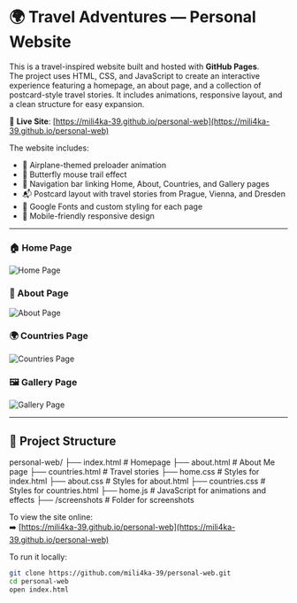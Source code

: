 # **🌍 Travel Adventures — Personal Website**

This is a travel-inspired website built and hosted with **GitHub Pages**.  
The project uses HTML, CSS, and JavaScript to create an interactive experience featuring a homepage, an about page, and a collection of postcard-style travel stories. It includes animations, responsive layout, and a clean structure for easy expansion.

🔗 **Live Site**: [https://mili4ka-39.github.io/personal-web](https://mili4ka-39.github.io/personal-web)

The website includes:
- 🛫 Airplane-themed preloader animation
- 🦋 Butterfly mouse trail effect
- 🧭 Navigation bar linking Home, About, Countries, and Gallery pages
- 📬 Postcard layout with travel stories from Prague, Vienna, and Dresden
- 🎨 Google Fonts and custom styling for each page
- 📱 Mobile-friendly responsive design

---

### 🏠 Home Page  
![Home Page](https://i.ibb.co/PscQ6N2C/home.png)

### 👤 About Page  
![About Page](https://ibb.co/BVyQWbHc)

### 🌍 Countries Page  
![Countries Page](https://ibb.co/39mXwMCN)

### 🖼️ Gallery Page 
![Gallery Page](https://ibb.co/Xxv4qQ1b)

---

## **📁 Project Structure**
personal-web/
├── index.html # Homepage
├── about.html # About Me page
├── countries.html # Travel stories
├── home.css # Styles for index.html
├── about.css # Styles for about.html
├── countries.css # Styles for countries.html
├── home.js # JavaScript for animations and effects
├── /screenshots # Folder for screenshots

To view the site online:  
➡️ [https://mili4ka-39.github.io/personal-web](https://mili4ka-39.github.io/personal-web)

To run it locally:

```bash
git clone https://github.com/mili4ka-39/personal-web.git
cd personal-web
open index.html
